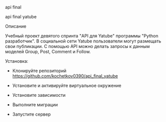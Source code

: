 api final

api final yatube

Описание

Учебный проект девятого спринта "API для Yatube" программы "Python разработчик". В социальной сети Yatube пользователи могут размещать свои публикации. С помощью API можно делать запросы к данным моделей Group, Post, Comment и Follow.

Установка:

- Клонируйте репозиторий
https://github.com/kochetkov0390/api_final_yatube

- Установите и активируйте виртуальное окружение

- Установите зависимости

- Выполните миграции

- Запустите сервер